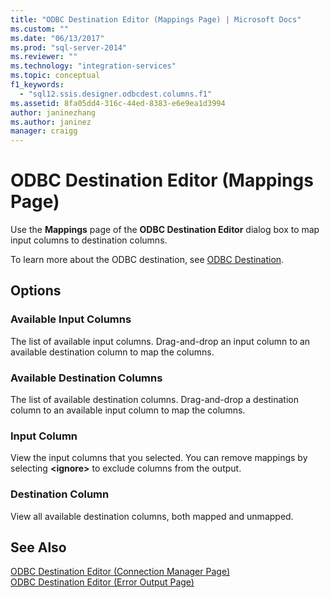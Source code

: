 ```yaml
---
title: "ODBC Destination Editor (Mappings Page) | Microsoft Docs"
ms.custom: ""
ms.date: "06/13/2017"
ms.prod: "sql-server-2014"
ms.reviewer: ""
ms.technology: "integration-services"
ms.topic: conceptual
f1_keywords: 
  - "sql12.ssis.designer.odbcdest.columns.f1"
ms.assetid: 8fa05dd4-316c-44ed-8383-e6e9ea1d3994
author: janinezhang
ms.author: janinez
manager: craigg
---
```

# ODBC Destination Editor (Mappings Page)
  Use the **Mappings** page of the **ODBC Destination Editor** dialog box to map input columns to destination columns.  
  
 To learn more about the ODBC destination, see [ODBC Destination](data-flow/odbc-destination.md).  
  
## Options  
  
### Available Input Columns  
 The list of available input columns. Drag-and-drop an input column to an available destination column to map the columns.  
  
### Available Destination Columns  
 The list of available destination columns. Drag-and-drop a destination column to an available input column to map the columns.  
  
### Input Column  
 View the input columns that you selected. You can remove mappings by selecting **\<ignore>** to exclude columns from the output.  
  
### Destination Column  
 View all available destination columns, both mapped and unmapped.  
  
## See Also  
 [ODBC Destination Editor &#40;Connection Manager Page&#41;](../../2014/integration-services/odbc-destination-editor-connection-manager-page.md)   
 [ODBC Destination Editor &#40;Error Output Page&#41;](../../2014/integration-services/odbc-destination-editor-error-output-page.md)  
  
  
